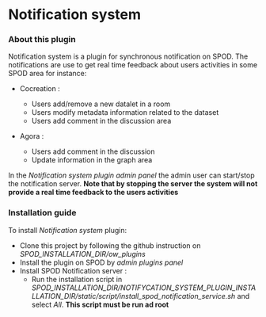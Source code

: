# Notification system

### About this plugin

Notification system is a plugin for synchronous notification on SPOD. The notifications are use to get real time feedback about users activities in some
SPOD area for instance:

* Cocreation :
   - Users add/remove a new datalet in a room
   - Users modify metadata information related to the dataset
   - Users add comment in the discussion area

* Agora :
   - Users add comment in the discussion
   - Update information in the graph area

In the *Notification system plugin admin panel* the admin user can start/stop the notification server. **Note that by stopping the server the system will not provide a real time
feedback to the users activities**

### Installation guide

To install *Notification system* plugin:

* Clone this project by following the github instruction on *SPOD_INSTALLATION_DIR/ow_plugins*
* Install the plugin on SPOD by *admin plugins panel*
* Install SPOD Notification server :
  - Run the installation script in *SPOD_INSTALLATION_DIR/NOTIFYCATION_SYSTEM_PLUGIN_INSTALLATION_DIR/static/script/install_spod_notification_service.sh* and select *All*.
    **This script must be run ad root**

